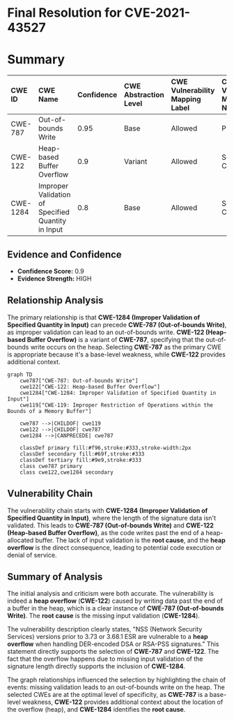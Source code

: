 # Final Resolution for CVE-2021-43527

# Summary

| CWE ID    | CWE Name                                         | Confidence | CWE Abstraction Level | CWE Vulnerability Mapping Label | CWE-Vulnerability Mapping Notes |
| :-------- | :----------------------------------------------- | :--------- | :-------------------- | :------------------------------ | :------------------------------ |
| CWE-787   | Out-of-bounds Write                              | 0.95       | Base                  | Allowed                         | Primary CWE                     |
| CWE-122   | Heap-based Buffer Overflow                       | 0.9        | Variant               | Allowed                         | Secondary Candidate             |
| CWE-1284  | Improper Validation of Specified Quantity in Input | 0.8        | Base                  | Allowed                         | Secondary Candidate             |

## Evidence and Confidence

*   **Confidence Score:** 0.9
*   **Evidence Strength:** HIGH

## Relationship Analysis

The primary relationship is that **CWE-1284 (Improper Validation of Specified Quantity in Input)** can precede **CWE-787 (Out-of-bounds Write)**, as improper validation can lead to an out-of-bounds write. **CWE-122 (Heap-based Buffer Overflow)** is a variant of **CWE-787**, specifying that the out-of-bounds write occurs on the heap. Selecting **CWE-787** as the primary CWE is appropriate because it's a base-level weakness, while **CWE-122** provides additional context.

```mermaid
graph TD
    cwe787["CWE-787: Out-of-bounds Write"]
    cwe122["CWE-122: Heap-based Buffer Overflow"]
    cwe1284["CWE-1284: Improper Validation of Specified Quantity in Input"]
    cwe119["CWE-119: Improper Restriction of Operations within the Bounds of a Memory Buffer"]

    cwe787 -->|CHILDOF| cwe119
    cwe122 -->|CHILDOF| cwe787
    cwe1284 -->|CANPRECEDE| cwe787

    classDef primary fill:#f96,stroke:#333,stroke-width:2px
    classDef secondary fill:#69f,stroke:#333
    classDef tertiary fill:#9e9,stroke:#333
    class cwe787 primary
    class cwe122,cwe1284 secondary
```

## Vulnerability Chain

The vulnerability chain starts with **CWE-1284 (Improper Validation of Specified Quantity in Input)**, where the length of the signature data isn't validated. This leads to **CWE-787 (Out-of-bounds Write)** and **CWE-122 (Heap-based Buffer Overflow)**, as the code writes past the end of a heap-allocated buffer. The lack of input validation is the **root cause**, and the **heap overflow** is the direct consequence, leading to potential code execution or denial of service.

## Summary of Analysis

The initial analysis and criticism were both accurate. The vulnerability is indeed a **heap overflow** (**CWE-122**) caused by writing data past the end of a buffer in the heap, which is a clear instance of **CWE-787 (Out-of-bounds Write)**. The **root cause** is the missing input validation (**CWE-1284**).

The vulnerability description clearly states, "NSS (Network Security Services) versions prior to 3.73 or 3.68.1 ESR are vulnerable to a **heap overflow** when handling DER-encoded DSA or RSA-PSS signatures." This statement directly supports the selection of **CWE-787** and **CWE-122**. The fact that the overflow happens due to missing input validation of the signature length directly supports the inclusion of **CWE-1284**.

The graph relationships influenced the selection by highlighting the chain of events: missing validation leads to an out-of-bounds write on the heap. The selected CWEs are at the optimal level of specificity, as **CWE-787** is a base-level weakness, **CWE-122** provides additional context about the location of the overflow (heap), and **CWE-1284** identifies the **root cause**.